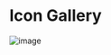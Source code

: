 # Icon Gallery

![image](https://github.com/miladsoft/IconGallery/assets/6504337/0a9db0a3-3ef0-41f4-b5fc-2d80ececfbc8)
